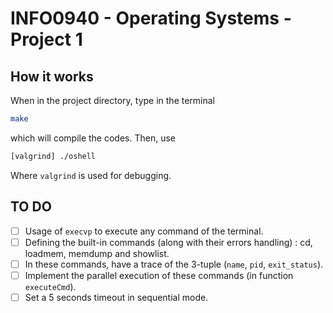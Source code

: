 # INFO0940 - Operating Systems - Project 1

## How it works
When in the project directory, type in the terminal 
```bash
make
```
which will compile the codes. Then, use
```bash
[valgrind] ./oshell
```
Where `valgrind` is used for debugging. 

## TO DO
- [ ] Usage of `execvp` to execute any command of the terminal.
- [ ] Defining the built-in commands (along with their errors handling) : cd, loadmem, memdump and showlist.
- [ ] In these commands, have a trace of the 3-tuple (`name`, `pid`, `exit_status`).
- [ ] Implement the parallel execution of these commands (in function `executeCmd`).
- [ ] Set a 5 seconds timeout in sequential mode. 

